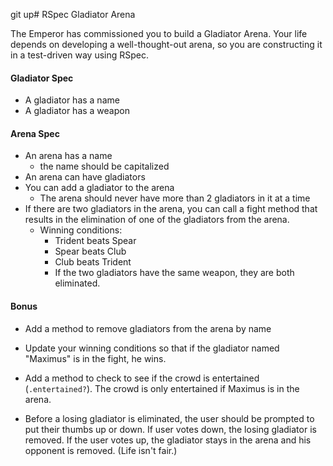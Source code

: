 git up# RSpec Gladiator Arena

The Emperor has commissioned you to build a Gladiator Arena. Your life depends on developing a well-thought-out arena, so you are constructing it in a test-driven way using RSpec.

#### Gladiator Spec

* A gladiator has a name
* A gladiator has a weapon

#### Arena Spec

* An arena has a name
  * the name should be capitalized
* An arena can have gladiators
* You can add a gladiator to the arena
  * The arena should never have more than 2 gladiators in it at a time
* If there are two gladiators in the arena, you can call a fight method that results in the elimination of one of the gladiators from the arena.
  * Winning conditions:
    * Trident beats Spear
    * Spear beats Club
    * Club beats Trident
    * If the two gladiators have the same weapon, they are both eliminated.

#### Bonus

* Add a method to remove gladiators from the arena by name

* Update your winning conditions so that if the gladiator named "Maximus" is in the fight, he wins.

* Add a method to check to see if the crowd is entertained (`.entertained?`). The crowd is only entertained if Maximus is in the arena.

* Before a losing gladiator is eliminated, the user should be prompted to put their thumbs up or down. If user votes down, the losing gladiator is removed. If the user votes up, the gladiator stays in the arena and his opponent is removed. (Life isn't fair.)

